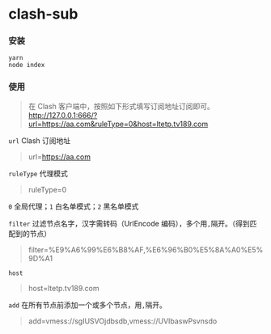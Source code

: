 # clash-sub

### 安装

```
yarn
node index
```

### 使用

> 在 Clash 客户端中，按照如下形式填写订阅地址订阅即可。  
> http://127.0.0.1:666/?url=https://aa.com&ruleType=0&host=ltetp.tv189.com

`url` Clash 订阅地址

> url=https://aa.com

`ruleType` 代理模式

> ruleType=0

`0` 全局代理；`1` 白名单模式；`2` 黑名单模式

`filter` 过滤节点名字，汉字需转码（UrlEncode 编码），多个用`,`隔开。（得到匹配到的节点）

> filter=%E9%A6%99%E6%B8%AF,%E6%96%B0%E5%8A%A0%E5%9D%A1

`host`

> host=ltetp.tv189.com

`add` 在所有节点前添加一个或多个节点，用`,`隔开。

> add=vmess://sgIUSVOjdbsdb,vmess://UVIbaswPsvnsdo
